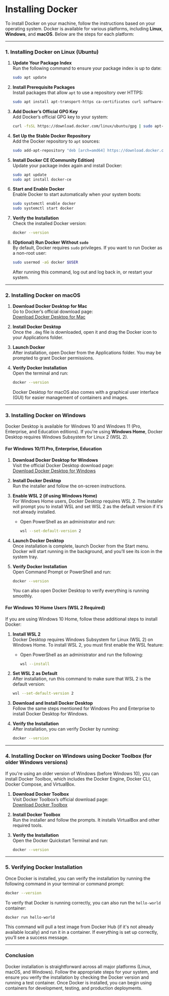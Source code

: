 # Installing Docker

To install Docker on your machine, follow the instructions based on your operating system. Docker is available for various platforms, including **Linux**, **Windows**, and **macOS**. Below are the steps for each platform:

---

### 1. **Installing Docker on Linux (Ubuntu)**

1. **Update Your Package Index**  
   Run the following command to ensure your package index is up to date:
   ```bash
   sudo apt update
   ```

2. **Install Prerequisite Packages**  
   Install packages that allow `apt` to use a repository over HTTPS:
   ```bash
   sudo apt install apt-transport-https ca-certificates curl software-properties-common
   ```

3. **Add Docker’s Official GPG Key**  
   Add Docker’s official GPG key to your system:
   ```bash
   curl -fsSL https://download.docker.com/linux/ubuntu/gpg | sudo apt-key add -
   ```

4. **Set Up the Stable Docker Repository**  
   Add the Docker repository to `apt` sources:
   ```bash
   sudo add-apt-repository "deb [arch=amd64] https://download.docker.com/linux/ubuntu $(lsb_release -cs) stable"
   ```

5. **Install Docker CE (Community Edition)**  
   Update your package index again and install Docker:
   ```bash
   sudo apt update
   sudo apt install docker-ce
   ```

6. **Start and Enable Docker**  
   Enable Docker to start automatically when your system boots:
   ```bash
   sudo systemctl enable docker
   sudo systemctl start docker
   ```

7. **Verify the Installation**  
   Check the installed Docker version:
   ```bash
   docker --version
   ```

8. **(Optional) Run Docker Without `sudo`**  
   By default, Docker requires `sudo` privileges. If you want to run Docker as a non-root user:
   ```bash
   sudo usermod -aG docker $USER
   ```

   After running this command, log out and log back in, or restart your system.

---

### 2. **Installing Docker on macOS**

1. **Download Docker Desktop for Mac**  
   Go to Docker’s official download page:  
   [Download Docker Desktop for Mac](https://www.docker.com/products/docker-desktop)

2. **Install Docker Desktop**  
   Once the `.dmg` file is downloaded, open it and drag the Docker icon to your Applications folder.

3. **Launch Docker**  
   After installation, open Docker from the Applications folder. You may be prompted to grant Docker permissions.

4. **Verify Docker Installation**  
   Open the terminal and run:
   ```bash
   docker --version
   ```

   Docker Desktop for macOS also comes with a graphical user interface (GUI) for easier management of containers and images.

---

### 3. **Installing Docker on Windows**

Docker Desktop is available for Windows 10 and Windows 11 (Pro, Enterprise, and Education editions). If you're using **Windows Home**, Docker Desktop requires Windows Subsystem for Linux 2 (WSL 2).

#### **For Windows 10/11 Pro, Enterprise, Education**

1. **Download Docker Desktop for Windows**  
   Visit the official Docker Desktop download page:  
   [Download Docker Desktop for Windows](https://www.docker.com/products/docker-desktop)

2. **Install Docker Desktop**  
   Run the installer and follow the on-screen instructions.

3. **Enable WSL 2 (if using Windows Home)**  
   For Windows Home users, Docker Desktop requires WSL 2. The installer will prompt you to install WSL and set WSL 2 as the default version if it's not already installed.

   - Open PowerShell as an administrator and run:
     ```bash
     wsl --set-default-version 2
     ```

4. **Launch Docker Desktop**  
   Once installation is complete, launch Docker from the Start menu. Docker will start running in the background, and you’ll see its icon in the system tray.

5. **Verify Docker Installation**  
   Open Command Prompt or PowerShell and run:
   ```bash
   docker --version
   ```

   You can also open Docker Desktop to verify everything is running smoothly.

#### **For Windows 10 Home Users (WSL 2 Required)**

If you are using Windows 10 Home, follow these additional steps to install Docker:

1. **Install WSL 2**  
   Docker Desktop requires Windows Subsystem for Linux (WSL 2) on Windows Home. To install WSL 2, you must first enable the WSL feature:
   - Open PowerShell as an administrator and run the following:
     ```bash
     wsl --install
     ```

2. **Set WSL 2 as Default**  
   After installation, run this command to make sure that WSL 2 is the default version:
   ```bash
   wsl --set-default-version 2
   ```

3. **Download and Install Docker Desktop**  
   Follow the same steps mentioned for Windows Pro and Enterprise to install Docker Desktop for Windows.

4. **Verify the Installation**  
   After installation, you can verify Docker by running:
   ```bash
   docker --version
   ```

---

### 4. **Installing Docker on Windows using Docker Toolbox (for older Windows versions)**

If you're using an older version of Windows (before Windows 10), you can install Docker Toolbox, which includes the Docker Engine, Docker CLI, Docker Compose, and VirtualBox.

1. **Download Docker Toolbox**  
   Visit Docker Toolbox’s official download page:  
   [Download Docker Toolbox](https://docs.docker.com/toolbox/toolbox_install_windows/)

2. **Install Docker Toolbox**  
   Run the installer and follow the prompts. It installs VirtualBox and other required tools.

3. **Verify the Installation**  
   Open the Docker Quickstart Terminal and run:
   ```bash
   docker --version
   ```

---

### 5. **Verifying Docker Installation**

Once Docker is installed, you can verify the installation by running the following command in your terminal or command prompt:

```bash
docker --version
```

To verify that Docker is running correctly, you can also run the `hello-world` container:

```bash
docker run hello-world
```

This command will pull a test image from Docker Hub (if it's not already available locally) and run it in a container. If everything is set up correctly, you’ll see a success message.

---

### Conclusion

Docker installation is straightforward across all major platforms (Linux, macOS, and Windows). Follow the appropriate steps for your system, and ensure you verify the installation by checking the Docker version and running a test container. Once Docker is installed, you can begin using containers for development, testing, and production deployments.
